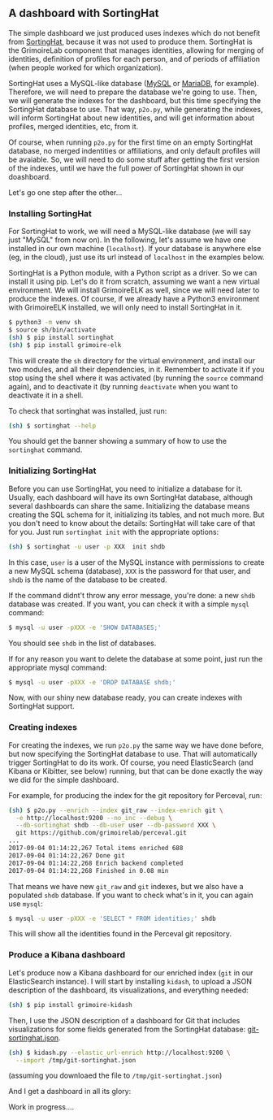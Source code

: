 ## A dashboard with SortingHat

The simple dashboard we just produced uses indexes which do not benefit from [SortingHat](https://github.com/grimoirelab/sortinghat), because it was not used to produce them. SortingHat is the GrimoireLab component that manages identities, allowing for merging of identities, definition of profiles for each person, and of periods of affiliation (when people worked for which organization).

SortingHat uses a MySQL-like database ([MySQL](https://www.mysql.com/) or [MariaDB](https://mariadb.org/), for example). Therefore, we will need to prepare the database we're going to use. Then, we will generate the indexes for the dashboard, but this time specifying the SortingHat database to use. That way, `p2o.py`, while generating the indexes, will inform SortingHat about new identities, and will get information about profiles, merged identities, etc, from it.

Of course, when running `p2o.py` for the first time on an empty SortingHat database, no merged indentities or affiliations, and only default profiles will be avaiable. So, we will need to do some stuff after getting the first version of the indexes, until we have the full power of SortingHat shown in our doashboard.

Let's go one step after the other...

### Installing SortingHat

For SortingHat to work, we will need a MySQL-like database (we will say just "MySQL" from now on). In the following, let's assume we have one installed in our own machine (`localhost`). If your database is anywhere else (eg, in the cloud), just use its url instead of `localhost` in the examples below.

SortingHat is a Python module, with a Python script as a driver. So we can install it using pip. Let's do it from scratch, assuming we want a new virtual environment. We will install GrimoireELK as well, since we will need later to produce the indexes. Of course, if we already have a Python3 environment with GrimoireELK installed, we will only need to install SortingHat in it.

```bash
$ python3 -m venv sh
$ source sh/bin/activate
(sh) $ pip install sortinghat
(sh) $ pip install grimoire-elk
```

This will create the `sh` directory for the virtual environment, and install our two modules, and all their dependencies, in it. Remember to activate it if you stop using the shell where it was activated (by running the `source` command again), and to deactivate it (by running `deactivate` when you want to deactivate it in a shell.

To check that sortinghat was installed, just run:

```bash
(sh) $ sortinghat --help
```

You should get the banner showing a summary of how to use the `sortinghat` command.

### Initializing SortingHat

Before you can use SortingHat, you need to initialize a database for it. Usually, each dashboard will have its own SortingHat database, although several dashboards can share the same. Initializing the database means creating the SQL schema for it, initializing its tables, and not much more. But you don't need to know about the details: SortingHat will take care of that for you. Just run `sortinghat init` with the appropriate options:

```bash
(sh) $ sortinghat -u user -p XXX  init shdb
```

In this case, `user` is a user of the MySQL instance with permissions to create a new MySQL schema (database), `XXX` is the password for that user, and `shdb` is the name of the database to be created.

If the command didnt't throw any error message, you're done: a new `shdb` database was created. If you want, you can check it with a simple `mysql` command:

```bash
$ mysql -u user -pXXX -e 'SHOW DATABASES;'
```

You should see `shdb` in the list of databases.

If for any reason you want to delete the database at some point, just run the appropriate mysql command:

```bash
$ mysql -u user -pXXX -e 'DROP DATABASE shdb;'
```

Now, with our shiny new database ready, you can create indexes with SortingHat support.

### Creating indexes

For creating the indexes, we run `p2o.py` the same way we have done before, but now specifying the SortingHat database to use. That will automatically trigger SortingHat to do its work. Of course, you need ElasticSearch (and Kibana or Kibitter, see below) running, but that can be done exactly the way we did for the simple dashboard.

For example, for producing the index for the git repository for Perceval, run:

```bash
(sh) $ p2o.py --enrich --index git_raw --index-enrich git \
  -e http://localhost:9200 --no_inc --debug \
  --db-sortinghat shdb --db-user user --db-password XXX \
  git https://github.com/grimoirelab/perceval.git
...
2017-09-04 01:14:22,267 Total items enriched 688 
2017-09-04 01:14:22,267 Done git 
2017-09-04 01:14:22,268 Enrich backend completed
2017-09-04 01:14:22,268 Finished in 0.08 min
```

That means we have new `git_raw` and `git` indexes, but we also have a populated `shdb` database. If you want to check what's in it, you can again use `mysql`:

```bash
$ mysql -u user -pXXX -e 'SELECT * FROM identities;' shdb
```

This will show all the identities found in the Perceval git repository.

### Produce a Kibana dashboard

Let's produce now a Kibana dashboard for our enriched index (`git` in our ElasticSearch instance). I will start by installing `kidash`, to upload a JSON description of the dashboard, its visualizations, and everything needed:

```bash
(sh) $ pip install grimoire-kidash
```

Then, I use the JSON description of a dashboard for Git that includes visualizations for some fields generated from the SortingHat database: [git-sortinghat.json](https://raw.githubusercontent.com/grimoirelab/training/master/grimoireelk/dashboards/git-sortinghat.json).

```bash
(sh) $ kidash.py --elastic_url-enrich http://localhost:9200 \
  --import /tmp/git-sortinghat.json
```

(assuming you downloaed the file to `/tmp/git-sortinghat.json`)

And I get a dashboard in all its glory:





Work in progress....









